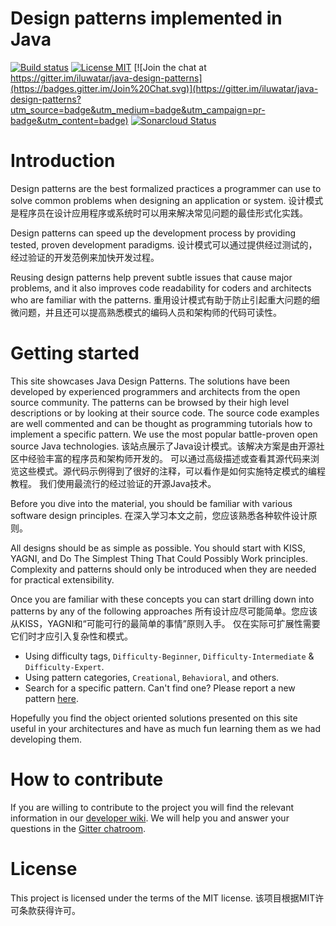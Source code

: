 <!-- the line below needs to be an empty line C: (its because kramdown isnt
     that smart and dearly wants an empty line before a heading to be able to
     display it as such, e.g. website) -->

# Design patterns implemented in Java

[![Build status](https://travis-ci.org/iluwatar/java-design-patterns.svg?branch=master)](https://travis-ci.org/iluwatar/java-design-patterns)
[![License MIT](https://img.shields.io/badge/license-MIT-blue.svg)](https://raw.githubusercontent.com/iluwatar/java-design-patterns/master/LICENSE.md)
[![Join the chat at https://gitter.im/iluwatar/java-design-patterns](https://badges.gitter.im/Join%20Chat.svg)](https://gitter.im/iluwatar/java-design-patterns?utm_source=badge&utm_medium=badge&utm_campaign=pr-badge&utm_content=badge)
[![Sonarcloud Status](https://sonarcloud.io/api/project_badges/measure?project=iluwatar_java-design-patterns&metric=alert_status)](https://sonarcloud.io/dashboard?id=iluwatar_java-design-patterns) 

# Introduction

Design patterns are the best formalized practices a programmer can use to
solve common problems when designing an application or system.
设计模式是程序员在设计应用程序或系统时可以用来解决常见问题的最佳形式化实践。

Design patterns can speed up the development process by providing tested, proven
development paradigms.
设计模式可以通过提供经过测试的，经过验证的开发范例来加快开发过程。

Reusing design patterns help prevent subtle issues that cause major
problems, and it also improves code readability for coders and architects who
are familiar with the patterns.
重用设计模式有助于防止引起重大问题的细微问题，并且还可以提高熟悉模式的编码人员和架构师的代码可读性。

# Getting started

This site showcases Java Design Patterns. The solutions have been developed by
experienced programmers and architects from the open source community. The 
patterns can be browsed by their high level descriptions or by looking at their
source code. The source code examples are well commented and can be thought as
programming tutorials how to implement a specific pattern. We use the most
popular battle-proven open source Java technologies.
该站点展示了Java设计模式。该解决方案是由开源社区中经验丰富的程序员和架构师开发的。
可以通过高级描述或查看其源代码来浏览这些模式。源代码示例得到了很好的注释，可以看作是如何实施特定模式的编程教程。
我们使用最流行的经过验证的开源Java技术。

Before you dive into the material, you should be familiar with various
software design principles.
在深入学习本文之前，您应该熟悉各种软件设计原则。

All designs should be as simple as possible. You should start with KISS, YAGNI,
and Do The Simplest Thing That Could Possibly Work principles. Complexity and
patterns should only be introduced when they are needed for practical
extensibility.

Once you are familiar with these concepts you can start drilling down into
patterns by any of the following approaches
所有设计应尽可能简单。您应该从KISS，YAGNI和“可能可行的最简单的事情”原则入手。
仅在实际可扩展性需要它们时才应引入复杂性和模式。

 - Using difficulty tags, `Difficulty-Beginner`, `Difficulty-Intermediate` & `Difficulty-Expert`.
 - Using pattern categories, `Creational`, `Behavioral`, and others.
 - Search for a specific pattern. Can't find one? Please report a new pattern [here](https://github.com/iluwatar/java-design-patterns/issues).

Hopefully you find the object oriented solutions presented on this site useful
in your architectures and have as much fun learning them as we had developing them.

# How to contribute

If you are willing to contribute to the project you will find the relevant information in 
our [developer wiki](https://github.com/iluwatar/java-design-patterns/wiki). We will help 
you and answer your questions in the [Gitter chatroom](https://gitter.im/iluwatar/java-design-patterns).

# License

This project is licensed under the terms of the MIT license.
该项目根据MIT许可条款获得许可。
